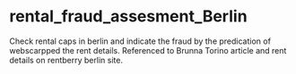 # rental_fraud_assesment_Berlin
Check rental caps in berlin and indicate the fraud by the predication of webscarpped the rent details.
Referenced to Brunna Torino article and rent details on rentberry berlin site. 
